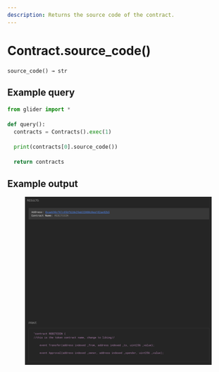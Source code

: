 ```yaml
---
description: Returns the source code of the contract.
---
```


# Contract.source\_code()

`source_code() → str`

## Example query

```python
from glider import *

def query():
  contracts = Contracts().exec(1)

  print(contracts[0].source_code())

  return contracts
```

## Example output

<figure><img src="../../.gitbook/assets/image (75).png" alt=""><figcaption></figcaption></figure>
